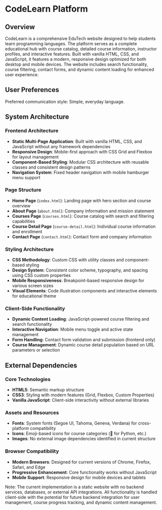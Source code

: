 # CodeLearn Platform

## Overview

CodeLearn is a comprehensive EduTech website designed to help students learn programming languages. The platform serves as a complete educational hub with course catalog, detailed course information, instructor profiles, and interactive features. Built with vanilla HTML, CSS, and JavaScript, it features a modern, responsive design optimized for both desktop and mobile devices. The website includes search functionality, course filtering, contact forms, and dynamic content loading for enhanced user experience.

## User Preferences

Preferred communication style: Simple, everyday language.

## System Architecture

### Frontend Architecture
- **Static Multi-Page Application**: Built with vanilla HTML, CSS, and JavaScript without any framework dependencies
- **Responsive Design**: Mobile-first approach with CSS Grid and Flexbox for layout management
- **Component-Based Styling**: Modular CSS architecture with reusable classes and consistent design patterns
- **Navigation System**: Fixed header navigation with mobile hamburger menu support

### Page Structure
- **Home Page** (`index.html`): Landing page with hero section and course overview
- **About Page** (`about.html`): Company information and mission statement
- **Courses Page** (`courses.html`): Course catalog with search and filtering capabilities
- **Course Detail Page** (`course-detail.html`): Individual course information and enrollment
- **Contact Page** (`contact.html`): Contact form and company information

### Styling Architecture
- **CSS Methodology**: Custom CSS with utility classes and component-based styling
- **Design System**: Consistent color scheme, typography, and spacing using CSS custom properties
- **Mobile Responsiveness**: Breakpoint-based responsive design for various screen sizes
- **Visual Elements**: Code illustration components and interactive elements for educational theme

### Client-Side Functionality
- **Dynamic Content Loading**: JavaScript-powered course filtering and search functionality
- **Interactive Navigation**: Mobile menu toggle and active state management
- **Form Handling**: Contact form validation and submission (frontend only)
- **Course Management**: Dynamic course detail population based on URL parameters or selection

## External Dependencies

### Core Technologies
- **HTML5**: Semantic markup structure
- **CSS3**: Styling with modern features (Grid, Flexbox, Custom Properties)
- **Vanilla JavaScript**: Client-side interactivity without external libraries

### Assets and Resources
- **Fonts**: System fonts (Segoe UI, Tahoma, Geneva, Verdana) for cross-platform compatibility
- **Icons**: Emoji-based icons for course categories (🐍 for Python, etc.)
- **Images**: No external image dependencies identified in current structure

### Browser Compatibility
- **Modern Browsers**: Designed for current versions of Chrome, Firefox, Safari, and Edge
- **Progressive Enhancement**: Core functionality works without JavaScript
- **Mobile Support**: Responsive design for mobile devices and tablets

Note: The current implementation is a static website with no backend services, databases, or external API integrations. All functionality is handled client-side with the potential for future backend integration for user management, course progress tracking, and dynamic content management.